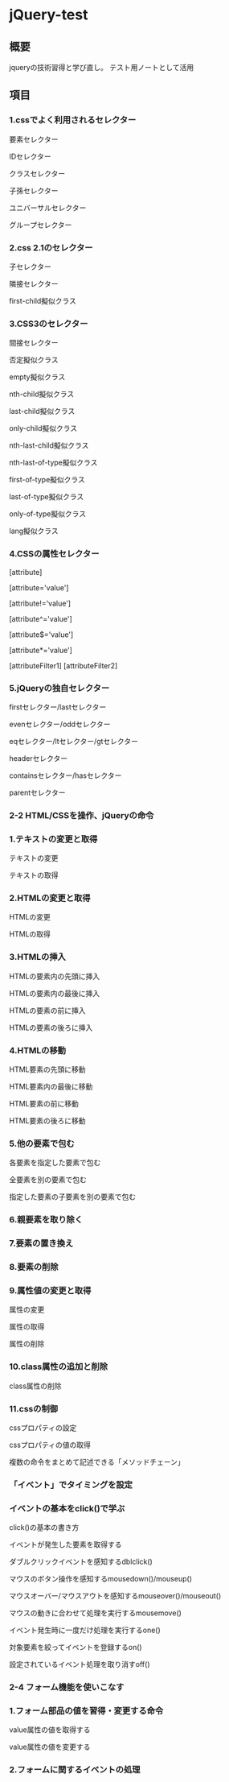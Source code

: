 # jQuery-test

## 概要

jqueryの技術習得と学び直し。
テスト用ノートとして活用

## 項目

### 1.cssでよく利用されるセレクター

要素セレクター

IDセレクター

クラスセレクター

子孫セレクター

ユニバーサルセレクター

グループセレクター

### 2.css 2.1のセレクター

子セレクター

隣接セレクター

first-child擬似クラス

### 3.CSS3のセレクター

間接セレクター

否定擬似クラス

empty擬似クラス

nth-child擬似クラス

last-child擬似クラス

only-child擬似クラス

nth-last-child擬似クラス

nth-last-of-type擬似クラス

first-of-type擬似クラス

last-of-type擬似クラス

only-of-type擬似クラス

lang擬似クラス

### 4.CSSの属性セレクター

[attribute]

[attribute='value']

[attribute!='value']

[attribute^='value']

[attribute$='value']

[attribute*='value']

[attributeFilter1] [attributeFilter2]

### 5.jQueryの独自セレクター

firstセレクター/lastセレクター

evenセレクター/oddセレクター

eqセレクター/ltセレクター/gtセレクター

headerセレクター

containsセレクター/hasセレクター

parentセレクター

### 2-2 HTML/CSSを操作、jQueryの命令

### 1.テキストの変更と取得

テキストの変更

テキストの取得

### 2.HTMLの変更と取得

HTMLの変更

HTMLの取得

### 3.HTMLの挿入

HTMLの要素内の先頭に挿入

HTMLの要素内の最後に挿入

HTMLの要素の前に挿入

HTMLの要素の後ろに挿入

### 4.HTMLの移動

HTML要素の先頭に移動

HTML要素内の最後に移動

HTML要素の前に移動

HTML要素の後ろに移動

### 5.他の要素で包む

各要素を指定した要素で包む

全要素を別の要素で包む

指定した要素の子要素を別の要素で包む

### 6.親要素を取り除く

### 7.要素の置き換え

### 8.要素の削除

### 9.属性値の変更と取得

属性の変更

属性の取得

属性の削除

### 10.class属性の追加と削除

class属性の削除

### 11.cssの制御

cssプロパティの設定

cssプロパティの値の取得

複数の命令をまとめて記述できる「メソッドチェーン」

### 「イベント」でタイミングを設定

### イベントの基本をclick()で学ぶ

click()の基本の書き方

イベントが発生した要素を取得する

ダブルクリックイベントを感知するdblclick()

マウスのボタン操作を感知するmousedown()/mouseup()

マウスオーバー/マウスアウトを感知するmouseover()/mouseout()

マウスの動きに合わせて処理を実行するmousemove()

イベント発生時に一度だけ処理を実行するone()

対象要素を絞ってイベントを登録するon()

設定されているイベント処理を取り消すoff()

### 2-4 フォーム機能を使いこなす

### 1.フォーム部品の値を習得・変更する命令

value属性の値を取得する

value属性の値を変更する

### 2.フォームに関するイベントの処理

